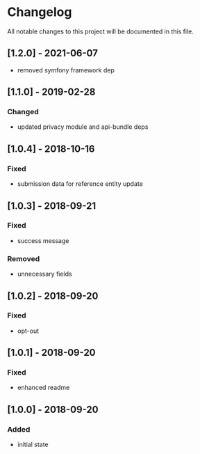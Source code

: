 # Changelog
All notable changes to this project will be documented in this file.

## [1.2.0] - 2021-06-07

- removed symfony framework dep

## [1.1.0] - 2019-02-28

### Changed
- updated privacy module and api-bundle deps

## [1.0.4] - 2018-10-16

### Fixed
- submission data for reference entity update

## [1.0.3] - 2018-09-21

### Fixed
- success message

### Removed
- unnecessary fields

## [1.0.2] - 2018-09-20

### Fixed
- opt-out

## [1.0.1] - 2018-09-20

### Fixed
- enhanced readme

## [1.0.0] - 2018-09-20

### Added
- initial state

